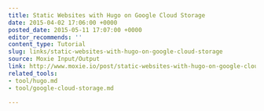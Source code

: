 ```yaml
---
title: Static Websites with Hugo on Google Cloud Storage
date: 2015-04-02 17:06:00 +0000
posted_date: 2015-05-11 17:07:00 +0000
editor_recommends: ''
content_type: Tutorial
slug: links/static-websites-with-hugo-on-google-cloud-storage
source: Moxie Input/Output
link: http://www.moxie.io/post/static-websites-with-hugo-on-google-cloud-storage/
related_tools:
- tool/hugo.md
- tool/google-cloud-storage.md

---
```

